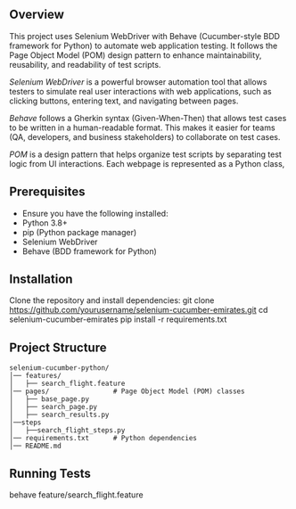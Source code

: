 ## Overview

This project uses Selenium WebDriver with Behave (Cucumber-style BDD framework for Python) to automate web application testing. It follows the Page Object Model (POM) design pattern to enhance maintainability, reusability, and readability of test scripts.

*Selenium WebDriver* is a powerful browser automation tool that allows testers to simulate real user interactions with web applications, such as clicking buttons, entering text, and navigating between pages.

*Behave* follows a Gherkin syntax (Given-When-Then) that allows test cases to be written in a human-readable format. This makes it easier for teams (QA, developers, and business stakeholders) to collaborate on test cases.

*POM* is a design pattern that helps organize test scripts by separating test logic from UI interactions. Each webpage is represented as a Python class, 

## Prerequisites

- Ensure you have the following installed:
- Python 3.8+
- pip (Python package manager)
- Selenium WebDriver
- Behave (BDD framework for Python)


## Installation

Clone the repository and install dependencies:
git clone https://github.com/yourusername/selenium-cucumber-emirates.git
cd selenium-cucumber-emirates
pip install -r requirements.txt


## Project Structure

```
selenium-cucumber-python/
│── features/            
│   ├── search_flight.feature     
│── pages/                # Page Object Model (POM) classes
│   ├── base_page.py  
│   ├── search_page.py   
│   ├── search_results.py 
│──steps
│   ├──search_flight_steps.py
│── requirements.txt      # Python dependencies
│── README.md 
```

## Running Tests

behave feature/search_flight.feature
